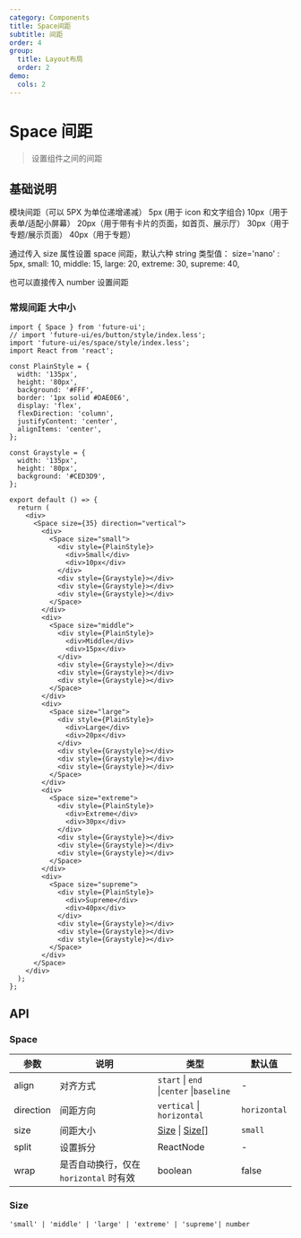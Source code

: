 ```yaml
---
category: Components
title: Space间距
subtitle: 间距
order: 4
group:
  title: Layout布局
  order: 2
demo:
  cols: 2
---
```


# Space 间距

> 设置组件之间的间距

## 基础说明

模块间距（可以 5PX 为单位递增递减）
5px (用于 icon 和文字组合)
10px（用于表单/适配小屏幕）
20px（用于带有卡片的页面，如首页、展示厅）
30px（用于专题/展示页面）
40px（用于专题）

通过传入 size 属性设置 space 间距，默认六种 string 类型值：
size='nano' : 5px,
small: 10,
middle: 15,
large: 20,
extreme: 30,
supreme: 40,

也可以直接传入 number 设置间距

### 常规间距 大中小

```tsx
import { Space } from 'future-ui';
// import 'future-ui/es/button/style/index.less';
import 'future-ui/es/space/style/index.less';
import React from 'react';

const PlainStyle = {
  width: '135px',
  height: '80px',
  background: '#FFF',
  border: '1px solid #DAE0E6',
  display: 'flex',
  flexDirection: 'column',
  justifyContent: 'center',
  alignItems: 'center',
};

const Graystyle = {
  width: '135px',
  height: '80px',
  background: '#CED3D9',
};

export default () => {
  return (
    <div>
      <Space size={35} direction="vertical">
        <div>
          <Space size="small">
            <div style={PlainStyle}>
              <div>Small</div>
              <div>10px</div>
            </div>
            <div style={Graystyle}></div>
            <div style={Graystyle}></div>
            <div style={Graystyle}></div>
          </Space>
        </div>
        <div>
          <Space size="middle">
            <div style={PlainStyle}>
              <div>Middle</div>
              <div>15px</div>
            </div>
            <div style={Graystyle}></div>
            <div style={Graystyle}></div>
            <div style={Graystyle}></div>
          </Space>
        </div>
        <div>
          <Space size="large">
            <div style={PlainStyle}>
              <div>Large</div>
              <div>20px</div>
            </div>
            <div style={Graystyle}></div>
            <div style={Graystyle}></div>
            <div style={Graystyle}></div>
          </Space>
        </div>
        <div>
          <Space size="extreme">
            <div style={PlainStyle}>
              <div>Extreme</div>
              <div>30px</div>
            </div>
            <div style={Graystyle}></div>
            <div style={Graystyle}></div>
            <div style={Graystyle}></div>
          </Space>
        </div>
        <div>
          <Space size="supreme">
            <div style={PlainStyle}>
              <div>Supreme</div>
              <div>40px</div>
            </div>
            <div style={Graystyle}></div>
            <div style={Graystyle}></div>
            <div style={Graystyle}></div>
          </Space>
        </div>
      </Space>
    </div>
  );
};
```

## API

### Space

| 参数      | 说明                                   | 类型                                     | 默认值       |
| --------- | -------------------------------------- | ---------------------------------------- | ------------ |
| align     | 对齐方式                               | `start` \| `end` \|`center` \|`baseline` | -            |
| direction | 间距方向                               | `vertical` \| `horizontal`               | `horizontal` |
| size      | 间距大小                               | [Size](#Size) \| [Size\[\]](#Size)       | `small`      |
| split     | 设置拆分                               | ReactNode                                | -            |
| wrap      | 是否自动换行，仅在 `horizontal` 时有效 | boolean                                  | false        |

### Size

`'small' | 'middle' | 'large' | 'extreme' | 'supreme'| number`
